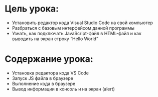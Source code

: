 # Цель урока:

- Установить редактор кода Visual Studio Code на свой компьютер
- Разбраться с базовым интерфейсом данной программы
- Узнать, как подключать JavaScript-файл в HTML-файл и как выводить на экран строку “Hello World”

# Содержание урока:

- Установка редактора кода VS Code
- Запуск JS файла в браузере
- Выполнение кода в браузере
- Вывод информации в консоль и на экран (alert)
